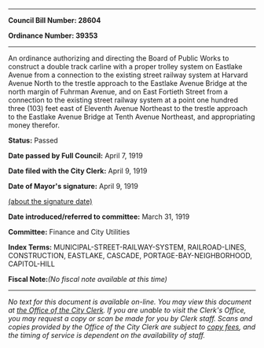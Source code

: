 

********

**Council Bill Number: 28604**
   
**Ordinance Number: 39353**
********

 An ordinance authorizing and directing the Board of Public Works to construct a double track carline with a proper trolley system on Eastlake Avenue from a connection to the existing street railway system at Harvard Avenue North to the trestle approach to the Eastlake Avenue Bridge at the north margin of Fuhrman Avenue, and on East Fortieth Street from a connection to the existing street railway system at a point one hundred three (103) feet east of Eleventh Avenue Northeast to the trestle approach to the Eastlake Avenue Bridge at Tenth Avenue Northeast, and appropriating money therefor.

**Status:** Passed
   
**Date passed by Full Council:** April 7, 1919
   
**Date filed with the City Clerk:** April 9, 1919
   
**Date of Mayor's signature:** April 9, 1919
   
[(about the signature date)](/~public/approvaldate.htm)
   
   
   
**Date introduced/referred to committee:** March 31, 1919
   
**Committee:** Finance and City Utilities
   
   
**Index Terms:** MUNICIPAL-STREET-RAILWAY-SYSTEM, RAILROAD-LINES, CONSTRUCTION, EASTLAKE, CASCADE, PORTAGE-BAY-NEIGHBORHOOD, CAPITOL-HILL

**Fiscal Note:**_(No fiscal note available at this time)_
********

_No text for this document is available on-line. You may view this document at [the Office of the City Clerk](http://www.seattle.gov/leg/clerk/contactUs.htm). If you are unable to visit the Clerk's Office, you may request a copy or scan be made for you by Clerk staff. Scans and copies provided by the Office of the City Clerk are subject to [copy fees](http://clerk.seattle.gov/~public/clerkfees.htm), and the timing of service is dependent on the availability of staff._

